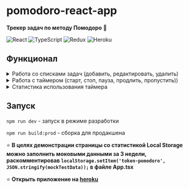 # pomodoro-react-app

**Трекер задач по методу Помодоро** 🍅

![React](https://img.shields.io/badge/-REACTJS-61DAFB?logo=react&logoColor=white&style=flat)
![TypeScript](https://img.shields.io/badge/-typescript-%23007ACC?logo=typescript&logoColor=white&style=flat)
![Redux](https://img.shields.io/badge/-redux-764ABC?logo=redux&logoColor=white&style=flat)
![Heroku](https://img.shields.io/badge/-heroku-430098?logo=Heroku&logoColor=white&style=flat)

## Функционал

<details>
<summary markdown="span"> Работа со списками задач (добавить, редактировать, удалить)</summary>
:bookmark_tabs:

Пользователь может запланировать несколько задач на свой день и для каждой
задать примерное количество «помидоров», которое необходимо, чтобы её
сделать.

Верхняя задача из списка — это текущая задача.
 </details>

<details>
 <summary markdown="span"> Работа с таймером (старт, стоп, пауза, продлить, пропустить))</summary>
:alarm_clock:

Как только пользователь готов, он запускает таймер. Если его отвлекли, то
пользователь останавливает таймер, «помидорка» при этом не засчитывается.

Пользователь может поставить таймер на паузу и пропустить «помидорку» или
перерыв.
 </details>

 <details>
<summary markdown="span"> Статистика использования таймера</summary>
:bar_chart:

На этой странице отображается статистика по использованию приложения и
некоторые полезные метрики.

Пользователь может посмотреть столбчатую диаграмму с количеством часов, когда он работал с таймером.

Может выбрать неделю, за которую он хочет посмотреть статистику.

Может посмотреть дополнительные метрики, такие как:

- Фокус (отношение времени работы с таймером ко времени, потраченному на законченные «помидорки»).

- Время на паузе.

- Остановки.
</details>

## Запуск

`npm run dev` - запуск в режиме разработки

`npm run build:prod` - сборка для продакшена

:star: **В целях демонстрации страницы со статистикой Local Storage можно заполнить моковыми данными за 3 недели, раскомментировав
`localStorage.setItem('token-pomodoro', JSON.stringify(mockTestData));` в файле App.tsx**

:star: **Открыть приложение на [heroku]()**
